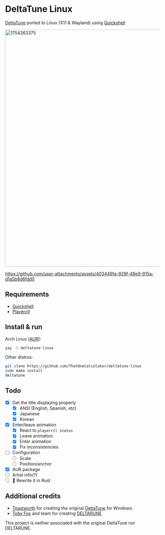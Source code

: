 # DeltaTune Linux

[DeltaTune](https://deltatune.toastworth.com/) ported to Linux (X11 & Wayland) using [Quickshell](https://quickshell.org/)

<img width="1408" height="771" alt="1754263375" src="https://github.com/user-attachments/assets/57296ec5-fd1f-45ed-a102-9af09c56bdfe" />

https://github.com/user-attachments/assets/403449fa-929f-48e9-915a-d1a5b8d6fdd0

## Requirements

- [Quickshell](https://quickshell.org/)
- [Playerctl](https://github.com/altdesktop/playerctl)

## Install & run

Arch Linux [(AUR)](https://aur.archlinux.org/packages/deltatune-linux):

```sh
yay -S deltatune-linux
```

Other distros:

```sh
git clone https://github.com/ThatOneCalculator/deltatune-linux
sudo make install
deltatune
```

## Todo

- [x] Get the title displaying properly
  - [x] ANSI (English, Spanish, etc)
  - [x] Japanese
  - [x] Korean
- [x] Enter/leave animation
  - [x] React to `playerctl status`
  - [x] Leave animation
  - [x] Enter animation
  - [x] Fix inconsistencies
- [ ] Configuration
  - [ ] Scale
  - [ ] Position/anchor
- [x] AUR package
- [ ] Artist info(?)
- [ ] 🦀 Rewrite it in Rust

## Additional credits

- [Toastworth](https://x.com/Toastworth_) for creating the original [DeltaTune](https://deltatune.toastworth.com/) for Windows
- [Toby Fox](https://bsky.app/profile/tobyfox.undertale.com/) and team for creating [DELTARUNE](https://deltarune.com/)

This project is neither associated with the original DeltaTune nor DELTARUNE.
